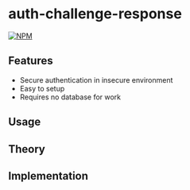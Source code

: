# auth-challenge-response

[![NPM](https://nodei.co/npm/auth-challenge-response.png?downloads=true)](https://nodei.co/npm/auth-challenge-response/)

## Features

- Secure authentication in insecure environment
- Easy to setup 
- Requires no database for work

## Usage

## Theory

## Implementation